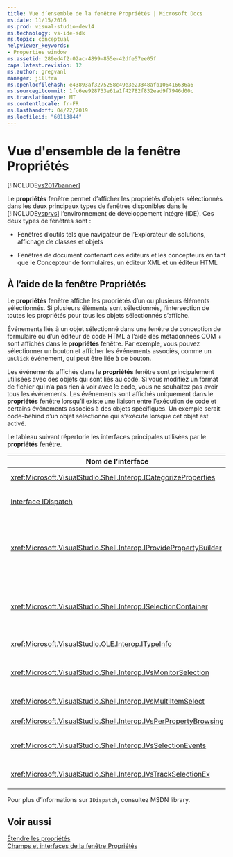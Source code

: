 ```yaml
---
title: Vue d’ensemble de la fenêtre Propriétés | Microsoft Docs
ms.date: 11/15/2016
ms.prod: visual-studio-dev14
ms.technology: vs-ide-sdk
ms.topic: conceptual
helpviewer_keywords:
- Properties window
ms.assetid: 289ed4f2-02ac-4899-855e-42dfe57ee05f
caps.latest.revision: 12
ms.author: gregvanl
manager: jillfra
ms.openlocfilehash: e43893af3275258c49e3e23348afb106416636a6
ms.sourcegitcommit: 1fc6ee928733e61a1f42782f832ead9f7946d00c
ms.translationtype: MT
ms.contentlocale: fr-FR
ms.lasthandoff: 04/22/2019
ms.locfileid: "60113844"
---
```

# <a name="properties-window-overview"></a>Vue d'ensemble de la fenêtre Propriétés
[!INCLUDE[vs2017banner](../../includes/vs2017banner.md)]

Le **propriétés** fenêtre permet d’afficher les propriétés d’objets sélectionnés dans les deux principaux types de fenêtres disponibles dans le [!INCLUDE[vsprvs](../../includes/vsprvs-md.md)] l’environnement de développement intégré (IDE). Ces deux types de fenêtres sont :  
  
- Fenêtres d’outils tels que navigateur de l’Explorateur de solutions, affichage de classes et objets  
  
- Fenêtres de document contenant ces éditeurs et les concepteurs en tant que le Concepteur de formulaires, un éditeur XML et un éditeur HTML  
  
## <a name="using-the-properties-window"></a>À l’aide de la fenêtre Propriétés  
 Le **propriétés** fenêtre affiche les propriétés d’un ou plusieurs éléments sélectionnés. Si plusieurs éléments sont sélectionnés, l’intersection de toutes les propriétés pour tous les objets sélectionnés s’affiche.  
  
 Événements liés à un objet sélectionné dans une fenêtre de conception de formulaire ou d’un éditeur de code HTML à l’aide des métadonnées COM + sont affichés dans le **propriétés** fenêtre. Par exemple, vous pouvez sélectionner un bouton et afficher les événements associés, comme un `OnClick` événement, qui peut être liée à ce bouton.  
  
 Les événements affichés dans le **propriétés** fenêtre sont principalement utilisées avec des objets qui sont liés au code. Si vous modifiez un format de fichier qui n’a pas rien à voir avec le code, vous ne souhaitez pas avoir tous les événements. Les événements sont affichés uniquement dans le **propriétés** fenêtre lorsqu’il existe une liaison entre l’exécution de code et certains événements associés à des objets spécifiques. Un exemple serait code-behind d’un objet sélectionné qui s’exécute lorsque cet objet est activé.  
  
 Le tableau suivant répertorie les interfaces principales utilisées par le **propriétés** fenêtre.  
  
|Nom de l’interface|Description|  
|--------------------|-----------------|  
|<xref:Microsoft.VisualStudio.Shell.Interop.ICategorizeProperties>|Fournit une liste des catégories pour le **propriétés** fenêtre et mappe chaque propriété à une catégorie.|  
|[Interface IDispatch](http://msdn.microsoft.com/ebbff4bc-36b2-4861-9efa-ffa45e013eb5)|Expose des méthodes et des propriétés à la programmation des outils et autres applications qui prennent en charge d’automation d’un objet.|  
|<xref:Microsoft.VisualStudio.Shell.Interop.IProvidePropertyBuilder>|Fournit des boutons de sélection (...) appelé *générateurs* qui ouvrir des fenêtres de boîte de dialogue modale implémentées par l’objet lui-même. Utilisé lorsqu’une valeur n’est pas facilement tapée par l’utilisateur dans un champ de texte. Par exemple, il peut être utilisé pour ouvrir un sélecteur de couleurs qui détermine la valeur RVB pour vous.|  
|<xref:Microsoft.VisualStudio.Shell.Interop.ISelectionContainer>|Fournit l’accès aux objets utilisés pour mettre à jour les informations affichées dans le **propriétés** fenêtre. <xref:Microsoft.VisualStudio.Shell.Interop.ISelectionContainer> est implémenté par les VSPackages pour chaque fenêtre qui contient les objets sélectionnables avec les propriétés associées à afficher.|  
|<xref:Microsoft.VisualStudio.OLE.Interop.ITypeInfo>|Fournit des informations sur le type d’un objet comme des méthodes d’une interface et des champs d’une structure.|  
|<xref:Microsoft.VisualStudio.Shell.Interop.IVsMonitorSelection>|Permet aux VSPackages pour recevoir une notification d’événements de sélection et récupérer des informations sur la hiérarchie de projet actuelle, élément, valeur de l’élément et contexte d’interface utilisateur de commande.|  
|<xref:Microsoft.VisualStudio.Shell.Interop.IVsMultiItemSelect>|Fournit l’environnement avec un accès à des sélections multiples.|  
|<xref:Microsoft.VisualStudio.Shell.Interop.IVsPerPropertyBrowsing>|Permet de fournir des noms localisés sur certaines propriétés affichées dans le **propriétés** fenêtre.|  
|<xref:Microsoft.VisualStudio.Shell.Interop.IVsSelectionEvents>|Avertit les VSPackages enregistrés des modifications apportées à la sélection actuelle, la valeur de l’élément ou le contexte d’interface utilisateur de commande.|  
|<xref:Microsoft.VisualStudio.Shell.Interop.IVsTrackSelectionEx>|Indique à l’environnement d’un changement de la sélection actuelle et donne accès aux informations de hiérarchie et les éléments relatifs à la nouvelle sélection.|  
  
 Pour plus d’informations sur `IDispatch`, consultez MSDN library.  
  
## <a name="see-also"></a>Voir aussi  
 [Étendre les propriétés](../../extensibility/internals/extending-properties.md)   
 [Champs et interfaces de la fenêtre Propriétés](../../extensibility/internals/properties-window-fields-and-interfaces.md)
